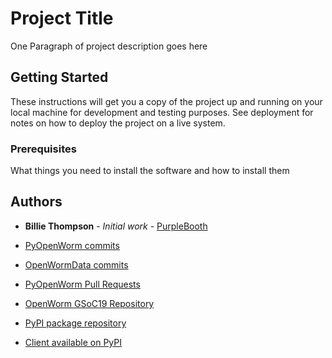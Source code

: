 
# Project Title

One Paragraph of project description goes here

## Getting Started

These instructions will get you a copy of the project up and running on your local machine for development and testing purposes. See deployment for notes on how to deploy the project on a live system.

### Prerequisites

What things you need to install the software and how to install them

## Authors

* **Billie Thompson** - *Initial work* - [PurpleBooth](https://github.com/PurpleBooth)





* [PyOpenWorm commits](https://github.com/openworm/PyOpenWorm/commits?author=jaideep-seth)

* [OpenWormData commits](https://github.com/openworm/OpenWormData/commits?author=jaideep-seth)

* [PyOpenWorm Pull Requests](https://github.com/openworm/PyOpenWorm/pulls/jaideep-seth)

* [OpenWorm GSoC19 Repository](https://github.com/openworm/bt-gsoc-2019)

* [PyPI package repository](https://github.com/jaideep-seth/Torrent_client_gsoc19)

* [Client available on PyPI](https://pypi.org/project/torrent-client/)
